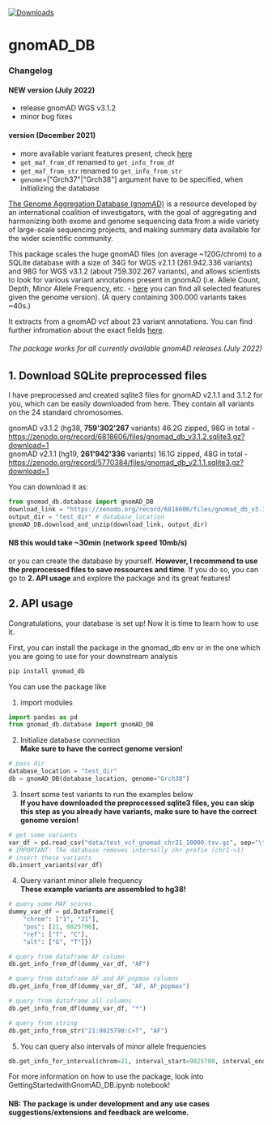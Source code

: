 [![Downloads](https://static.pepy.tech/badge/gnomad-db)](https://pepy.tech/project/gnomad-db)
# gnomAD_DB

### Changelog

#### NEW version (July 2022)
- release gnomAD WGS v3.1.2
- minor bug fixes

#### version (December 2021)
- more available variant features present, check [here](https://github.com/KalinNonchev/gnomAD_DB/blob/master/gnomad_db/pkgdata/gnomad_columns.yaml)
- `get_maf_from_df` renamed to `get_info_from_df`
- `get_maf_from_str` renamed to `get_info_from_str`
- `genome`=["Grch37"|"Grch38"] argument have to be specified, when initializing the database


[The Genome Aggregation Database (gnomAD)](https://gnomad.broadinstitute.org) is a resource developed by an international coalition of investigators, with the goal of aggregating and harmonizing both exome and genome sequencing data from a wide variety of large-scale sequencing projects, and making summary data available for the wider scientific community.

This package scales the huge gnomAD files (on average ~120G/chrom) to a SQLite database with a size of 34G for WGS v2.1.1 (261.942.336 variants) and 98G for WGS v3.1.2 (about 759.302.267 variants), and allows scientists to look for various variant annotations present in gnomAD (i.e. Allele Count, Depth, Minor Allele Frequency, etc. - [here](https://github.com/KalinNonchev/gnomAD_DB/blob/master/gnomad_db/pkgdata/gnomad_columns.yaml) you can find all selected features given the genome version). (A query containing 300.000 variants takes ~40s.)

It extracts from a gnomAD vcf about 23 variant annotations. You can find further infromation about the exact fields [here](https://github.com/KalinNonchev/gnomAD_DB/blob/master/gnomad_db/pkgdata/gnomad_columns.yaml). 

###### The package works for all currently available gnomAD releases.(July 2022) 

## 1. Download SQLite preprocessed files

I have preprocessed and created sqlite3 files for gnomAD v2.1.1 and 3.1.2 for you, which can be easily downloaded from here. They contain all variants on the 24 standard chromosomes.

gnomAD v3.1.2 (hg38, **759'302'267** variants) 46.2G zipped, 98G in total - https://zenodo.org/record/6818606/files/gnomad_db_v3.1.2.sqlite3.gz?download=1 \
gnomAD v2.1.1 (hg19, **261'942'336** variants) 16.1G zipped, 48G in total - https://zenodo.org/record/5770384/files/gnomad_db_v2.1.1.sqlite3.gz?download=1

You can download it as:

```python
from gnomad_db.database import gnomAD_DB
download_link = "https://zenodo.org/record/6818606/files/gnomad_db_v3.1.2.sqlite3.gz?download=1"
output_dir = "test_dir" # database_location
gnomAD_DB.download_and_unzip(download_link, output_dir)
```
#### NB this would take ~30min (network speed 10mb/s)


or you can create the database by yourself. **However, I recommend to use the preprocessed files to save ressources and time**. If you do so, you can go to **2. API usage** and explore the package and its great features!


## 2. API usage

Congratulations, your database is set up! Now it is time to learn how to use it.

First, you can install the package in the gnomad_db env or in the one which you are going to use for your downstream analysis
```bash
pip install gnomad_db
```

You can use the package like

1. import modules
```python
import pandas as pd
from gnomad_db.database import gnomAD_DB
```

2. Initialize database connection \
**Make sure to have the correct genome version!**
```python
# pass dir
database_location = "test_dir"
db = gnomAD_DB(database_location, genome="Grch38")
```

3. Insert some test variants to run the examples below \
**If you have downloaded the preprocessed sqlite3 files, you can skip this step as you already have variants, make sure to have the correct genome version!**
```python
# get some variants
var_df = pd.read_csv("data/test_vcf_gnomad_chr21_10000.tsv.gz", sep="\t", names=db.columns, index_col=False)
# IMPORTANT: The database removes internally chr prefix (chr1->1)
# insert these variants
db.insert_variants(var_df)
```

4. Query variant minor allele frequency \
**These example variants are assembled to hg38!**
```python
# query some MAF scores
dummy_var_df = pd.DataFrame({
    "chrom": ["1", "21"], 
    "pos": [21, 9825790], 
    "ref": ["T", "C"], 
    "alt": ["G", "T"]})

# query from dataframe AF column
db.get_info_from_df(dummy_var_df, "AF")

# query from dataframe AF and AF_popmax columns
db.get_info_from_df(dummy_var_df, "AF, AF_popmax")

# query from dataframe all columns
db.get_info_from_df(dummy_var_df, "*")

# query from string
db.get_info_from_str("21:9825790:C>T", "AF")
```

5. You can query also intervals of minor allele frequencies
```python
db.get_info_for_interval(chrom=21, interval_start=9825780, interval_end=9825799, query="AF")
```

For more information on how to use the package, look into GettingStartedwithGnomAD_DB.ipynb notebook!
#### NB: The package is under development and any use cases suggestions/extensions and feedback are welcome.
